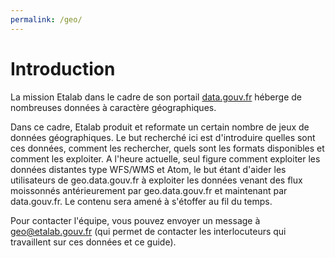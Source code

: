 ```yaml
---
permalink: /geo/
---
```


# Introduction

La mission Etalab dans le cadre de son portail [data.gouv.fr](http://data.gouv.fr) héberge de nombreuses données à caractère géographiques.

Dans ce cadre, Etalab produit et reformate un certain nombre de jeux de données géographiques. Le but recherché ici est d'introduire quelles sont ces données, comment les rechercher, quels sont les formats disponibles et comment les exploiter. A l'heure actuelle, seul figure comment exploiter les données distantes type WFS/WMS et Atom, le but étant d'aider les utilisateurs de geo.data.gouv.fr à exploiter les données venant des flux moissonnés antérieurement par geo.data.gouv.fr et maintenant par data.gouv.fr. Le contenu sera amené à s'étoffer au fil du temps.

Pour contacter l'équipe, vous pouvez envoyer un message à geo@etalab.gouv.fr (qui permet de contacter les interlocuteurs qui travaillent sur ces données et ce guide).
